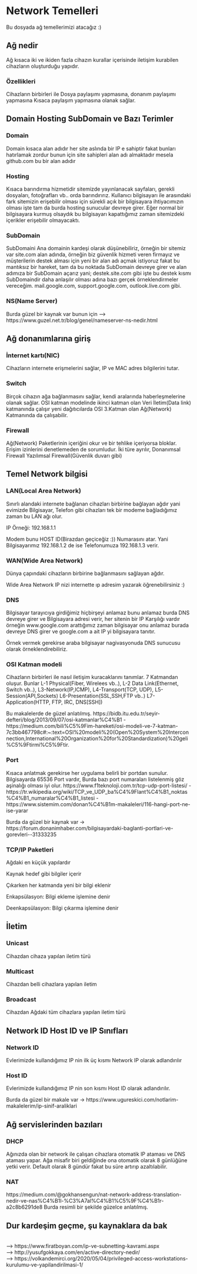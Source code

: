 <h1>Network Temelleri</h1>

Bu dosyada ağ temellerimizi atacağız :)

<h2>Ağ nedir</h2>
<p>Ağ kısaca iki ve ikiden fazla cihazın kurallar içerisinde iletişim kurabilen cihazların oluşturduğu yapıdır.</p>

<h3>Özellikleri</h3>
<p> Cihazların birbirleri ile Dosya paylaşımı yapmasına, donanım paylaşımı yapmasına Kısaca paylaşım yapmasına olanak sağlar.</p>

<h2>Domain Hosting SubDomain ve Bazı Terimler</h2>

<h3>Domain</h3>
<p>Domain kısaca alan adıdır her site aslında bir IP e sahiptir fakat bunları hatırlamak zordur bunun için site sahipleri alan adı almaktadır mesela github.com bu bir alan adıdır</p>

<h3>Hosting</h3>
<p>Kısaca barındırma hizmetidir sitemizde yayınlanacak sayfaları, gerekli dosyaları, fotoğrafları vb.. orda barındırırız. Kullanıcı bilgisayarı ile arasındaki fark sitemizin erişebilir olması için sürekli açık bir bilgisayara ihtiyacımızın olması işte tam da burda hosting sunucular devreye girer. Eğer normal bir bilgisayara kurmuş olsaydık bu bilgisayarı kapattığımız zaman sitemizdeki içerikler erişebilir olmayacaktı. </p>

<h3>SubDomain</h3>
<p>SubDomaini Ana domainin kardeşi olarak düşünebiliriz, örneğin bir sitemiz var site.com alan adında, örneğin biz güvenlik hizmeti veren firmayız ve müşterilerin destek alması için yeni bir alan adı açmak istiyoruz fakat bu mantıksız bir hareket, tam da bu noktada SubDomain devreye girer ve alan adımıza bir SubDomain açarız yani; destek.site.com gibi işte bu destek kısmı SubDomaindir daha anlaşılır olması adına bazı gerçek örneklendirmeler vereceğim. mail.google.com, support.google.com, outlook.live.com gibi.

<h3>NS(Name Server)</h3>
<p> Burda güzel bir kaynak var bunun için --> https://www.guzel.net.tr/blog/genel/nameserver-ns-nedir.html
  
 
<h2>Ağ donanımlarına giriş</h2>

<h3>İnternet kartı(NIC)</h3>
<p>Cihazların internete erişmelerini sağlar, IP ve MAC adres bilgilerini tutar.</p>

<h3>Switch</h3>
<p>Birçok cihazın ağa bağlanmasını sağlar, kendi aralarında haberleşmelerine olanak sağlar. OSI katman modelinde ikinci katman olan Veri İletim(Data link) katmanında çalışır yeni dağıtıcılarda OSI 3.Katman olan Ağ(Network) Katmanında da çalışabilir. </p>


<h3>Firewall</h3>
<p>Ağ(Network) Paketlerinin içeriğini okur ve bir tehlike içeriyorsa bloklar. Erişim izinlerini denetlemeden de sorumludur. İki türe ayrılır, Donanımsal Firewall Yazılımsal Firewall(Güvenlik duvarı gibi) </p>

<h2>Temel Network bilgisi</h2>

<h3>LAN(Local Area Network)</h3>

<p>Sınırlı alandaki internete bağlanan cihazları birbirine bağlayan ağdır yani evimizde Bilgisayar, Telefon gibi cihazları tek bir modeme bağladığımız zaman bu LAN ağı olur. </p>
<p>IP Örneği: 192.168.1.1</p>
<p>Modem bunu HOST ID(Birazdan geçiceğiz :)) Numarasını atar. Yani Bilgisayarımız 192.168.1.2 de ise Telefonumuza 192.168.1.3 verir.</p>

<h3>WAN(Wide Area Network)</h3>
<p>Dünya çapındaki cihazların birbirine bağlanmasını sağlayan ağdır.</p>
<p>Wide Area Network IP nizi internette ıp adresim yazarak öğrenebilirsiniz :)</p>

<h3>DNS</h3>
<p>Bilgisayar tarayıcıya girdiğimiz hiçbirşeyi anlamaz bunu anlamaz burda DNS devreye girer ve Bilgisayara adresi verir, her sitenin bir IP Karşılığı vardır örneğin www.google.com arattığımız zaman bilgisayar onu anlamaz burada devreye DNS girer ve google.com a ait IP yi bilgisayara tanıtır. </p>
<p>Örnek vermek gerekirse araba bilgisayar nagivasyonuda DNS sunucusu olarak örneklendirebiliriz.</p>



<h3>OSI Katman modeli</h3>
<p>Cihazların birbirleri ile nasıl iletişim kuracaklarını tanımlar. 7 Katmandan oluşur. Bunlar L-1 Physical(Fiber, Wirelees vb..), L-2 Data Link(Ethernet, Switch vb..), L3-Network(IP,ICMP), L4-Transport(TCP, UDP), L5-Session(API,Sockets) L6-Presentation(SSL,SSH,FTP vb..) L7-Application(HTTP, FTP, IRC, DNS[SSH])</p>
<p>Bu makalelerde de güzel anlatılmış.
https://bidb.itu.edu.tr/seyir-defteri/blog/2013/09/07/osi-katmanlar%C4%B1 - 
https://medium.com/bili%C5%9Fim-hareketi/osi-modeli-ve-7-katman-7c3bb467798c#:~:text=OSI%20modeli%20(Open%20System%20Interconnection,International%20Organization%20for%20Standardization)%20geli%C5%9Ftirmi%C5%9Ftir.</p>

<h3>Port</h3>
<p>Kısaca anlatmak gerekirse her uygulama belirli bir portdan sunulur. Bilgisayarda 65536 Port vardır, Burda bazı port numaraları listelenmiş göz aşinalığı olması iyi olur. https://www.f1teknoloji.com.tr/tcp-udp-port-listesi/ - https://tr.wikipedia.org/wiki/TCP_ve_UDP_ba%C4%9Flant%C4%B1_noktas%C4%B1_numaralar%C4%B1_listesi - https://www.sistemim.com/donan%C4%B1m-makaleleri/116-hangi-port-ne-ise-yarar </p>

<p>Burda da güzel bir kaynak var -> https://forum.donanimhaber.com/bilgisayardaki-baglanti-portlari-ve-gorevleri--31333235</p>

<h3>TCP/IP Paketleri</h3>

<p>Ağdaki en küçük yapılardır</p>

<p>Kaynak hedef gibi bilgiler içerir</p>
<p>Çıkarken her katmanda yeni bir bilgi eklenir</p>
<p>Enkapsülasyon: Bilgi ekleme işlemine denir</p>
<p>Deenkapsülasyon: Bilgi çıkarma işlemine denir</p>

<h2>İletim</h2>

<h3>Unicast</h3>

<p>Cihazdan cihaza yapılan iletim türü</p>

<h3>Multicast</h3>
<p>Cihazdan belli cihazlara yapılan iletim</p>

<h3>Broadcast</h3>
<p>Cihazdan Ağdaki tüm cihazlara yapılan iletim türü </p>

<h2>Network ID Host ID ve IP Sınıfları</h2>

<h3>Network ID</h3>
<p>Evlerimizde kullandığımız IP nin ilk üç kısmı Network IP olarak adlandırılır</p>

<h3>Host ID</h3>
<p>Evlerimizde kullandığımız IP nin son kısmı Host ID olarak adlandırılır.</p>

<p>Burda da güzel bir makale var -> https://www.ugureskici.com/notlarim-makalelerim/ip-sinif-araliklari</p>

<h2> Ağ servislerinden bazıları </h2>

<h3>DHCP</h3>
<p>Ağınızda olan bir network ile çalışan cihazlara otomatik IP ataması ve DNS ataması yapar. Ağa misafir biri geldiğinde ona otomatik olarak 8 günlüğüne yetki verir. Default olarak 8 gündür fakat bu süre artırıp azaltılabilir.

<h3>NAT</h3>
<p>https://medium.com/@gokhansengun/nat-network-address-translation-nedir-ve-nas%C4%B1l-%C3%A7al%C4%B1%C5%9F%C4%B1r-a2c8b6291de8 Burda resimli bir şekilde güzelce anlatılmış. </p>

<h2>Dur kardeşim geçme, şu kaynaklara da bak</h2>
<p align='left'>
  <br>--> https://www.firatboyan.com/ip-ve-subnetting-kavrami.aspx
  <br>--> http://yusufgokkaya.com/en/active-directory-nedir/
  <br>--> https://volkandemirci.org/2020/05/04/privileged-access-workstations-kurulumu-ve-yapilandirilmasi-1/
  















